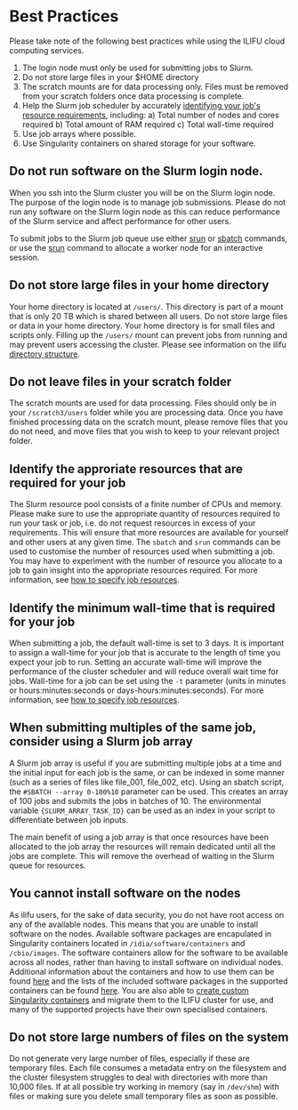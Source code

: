 # Best Practices

Please take note of the following best practices while using the ILIFU cloud computing services.

1. The login node must only be used for submitting jobs to Slurm.
2. Do not store large files in your $HOME directory
3. The scratch mounts are for data processing only. Files must be removed from your scratch folders once data processing is complete.
4. Help the Slurm job scheduler by accurately [identifying your job's resource requirements](tech_docs/running_jobs?id=specifying-resources-when-running-jobs-on-slurm), including:
  a) Total number of nodes and cores required
  b) Total amount of RAM required
  c) Total wall-time required
5. Use job arrays where possible.
6. Use Singularity containers on shared storage for your software.

## Do not run software on the Slurm login node.

When you ssh into the Slurm cluster you will be on the Slurm login node. The purpose of the login node is to manage job submissions. Please do not run any software on the Slurm login node as this can reduce performance of the Slurm service and affect performance for other users.

To submit jobs to the Slurm job queue use either [srun](tech_docs/running_jobs?running_jobs?id=interactive-slurm-sessions) or [sbatch](tech_docs/running_jobs?id=slurm-batch-scheduler) commands, or use the [srun](tech_docs/running_jobs?id=interactive-slurm-sessions) command to allocate a worker node for an interactive session.

## Do not store large files in your home directory

Your home directory is located at `/users/`. This directory is part of a mount that is only 20 TB which is shared between all users. Do not store large files or data in your home directory. Your home directory is for small files and scripts only. Filling up the `/users/` mount can prevent jobs from running and may prevent users accessing the cluster. Please see information on the ilifu [directory structure](data/directory_structure).

## Do not leave files in your scratch folder

The scratch mounts are used for data processing. Files should only be in your `/scratch3/users` folder while you are processing data. Once you have finished processing data on the scratch mount, please remove files that you do not need, and move files that you wish to keep to your relevant project folder.

## Identify the approriate resources that are required for your job

The Slurm resource pool consists of a finite number of CPUs and memory. Please make sure to use the appropriate quantity of resources required to run your task or job, i.e. do not request resources in excess of your requirements. This will ensure that more resources are available for yourself and other users at any given time. The `sbatch` and `srun` commands can be used to customise the number of resources used when submitting a job. You may have to experiment with the number of resource you allocate to a job to gain insight into the appropriate resources required. For more information, see [how to specify job resources](tech_docs/running_jobs?id=specifying-resources-when-running-jobs-on-slurm).

## Identify the minimum wall-time that is required for your job

When submitting a job, the default wall-time is set to 3 days. It is important to assign a wall-time for your job that is accurate to the length of time you expect your job to run. Setting an accurate wall-time will improve the performance of the cluster scheduler and will reduce overall wait time for jobs. Wall-time for a job can be set using the `-t` parameter (units in minutes or hours:minutes:seconds or days-hours:minutes:seconds). For more information, see [how to specify job resources](tech_docs/running_jobs?id=specifying-resources-when-running-jobs-on-slurm).

## When submitting multiples of the same job, consider using a Slurm job array

A Slurm job array is useful if you are submitting multiple jobs at a time and the initial input for each job is the same, or can be indexed in some manner (such as a series of files like file_001, file_002, etc). Using an sbatch script, the `#SBATCH --array 0-100%10` parameter can be used. This creates an array of 100 jobs and submits the jobs in batches of 10. The environmental variable `{SLURM_ARRAY_TASK_ID}` can be used as an index in your script to differentiate between job inputs.

The main benefit of using a job array is that once resources have been allocated to the job array the resources will remain dedicated until all the jobs are complete. This will remove the overhead of waiting in the Slurm queue for resources.

## You cannot install software on the nodes

As ilifu users, for the sake of data security, you do not have root access on any of the available nodes. This means that you are unable to install software on the nodes. Available software packages are encapulated in Singularity containers located in `/idia/software/containers` and `/cbio/images`. The software containers allow for the software to be available across all nodes, rather than having to install software on individual nodes.  Additional information about the containers and how to use them can be found [here](tech_docs/software_environments?id=singularity-containers) and the lists of the included software packages in the supported containers can be found [here](tech_docs/software_environments?id=available-containers). You are also able to [create custom Singularity containers](tech_docs/software_environments?id=building-your-own-container) and migrate them to the ILIFU cluster for use, and many of the supported projects have their own specialised containers.

## Do not store large numbers of files on the system

Do not generate very large number of files, especially if these are temporary files. Each file consumes a metadata
entry on the filesystem and the cluster filesystem struggles to deal with directories with more than 10,000 files. If
at all possible try working in memory (say in `/dev/shm`) with files or making sure you delete small temporary files
as soon as possible.
